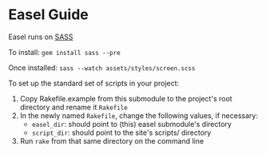 # Easel Guide

Easel runs on [SASS][1]

To install: `gem install sass --pre`

Once installed: `sass --watch assets/styles/screen.scss`

To set up the standard set of scripts in your project:

1. Copy Rakefile.example from this submodule to the project's root directory and rename it `Rakefile`
2. In the newly named `Rakefile`, change the following values, if necessary:
    * `easel_dir`: should point to (this) easel submodule's directory
    * `script_dir`: should point to the site's scripts/ directory
3. Run `rake` from that same directory on the command line

[1]: http://sass-lang.com/